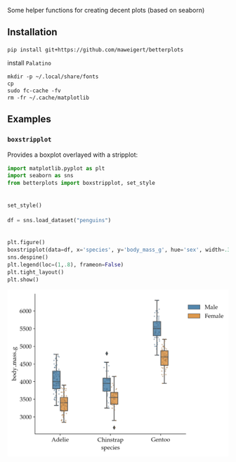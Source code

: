 

Some helper functions for creating decent plots (based on seaborn)


## Installation 

`pip install git+https://github.com/maweigert/betterplots`


install `Palatino`

```
mkdir -p ~/.local/share/fonts
cp 
sudo fc-cache -fv
rm -fr ~/.cache/matplotlib
```

## Examples


### `boxstripplot` 

Provides a boxplot overlayed with a stripplot:


```python 
import matplotlib.pyplot as plt 
import seaborn as sns  
from betterplots import boxstripplot, set_style


set_style() 

df = sns.load_dataset("penguins")


plt.figure()
boxstripplot(data=df, x='species', y='body_mass_g', hue='sex', width=.3)
sns.despine()
plt.legend(loc=(1,.8), frameon=False)
plt.tight_layout()
plt.show()

```

![Image](images/example.png)

